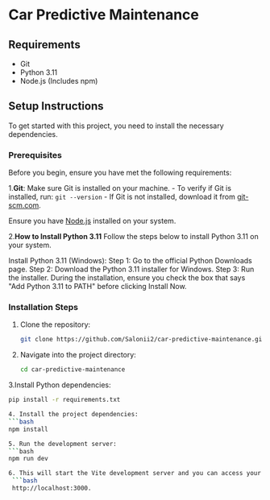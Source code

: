 # Car Predictive Maintenance

## Requirements

- Git
- Python 3.11
- Node.js (Includes npm)

## Setup Instructions

To get started with this project, you need to install the necessary dependencies.

### Prerequisites

Before you begin, ensure you have met the following requirements:

1.**Git**: Make sure Git is installed on your machine.
    - To verify if Git is installed, run: `git --version`
    - If Git is not installed, download it from [git-scm.com](https://git-scm.com/).
  
Ensure you have [Node.js](https://nodejs.org/dist/v22.11.0/node-v22.11.0-x64.msi) installed on your system.

 2.**How to Install Python 3.11**
Follow the steps below to install Python 3.11 on your system.

Install Python 3.11 (Windows):
Step 1: Go to the official Python Downloads page.
Step 2: Download the Python 3.11 installer for Windows.
Step 3: Run the installer.
During the installation, ensure you check the box that says "Add Python 3.11 to PATH" before clicking Install Now.


### Installation Steps

1. Clone the repository:
   ```bash
   git clone https://github.com/Salonii2/car-predictive-maintenance.git

2. Navigate into the project directory:
   ```bash
   cd car-predictive-maintenance

3.Install Python dependencies:
   ```bash
   pip install -r requirements.txt

4. Install the project dependencies:
   ```bash
   npm install

5. Run the development server:
   ```bash
   npm run dev

6. This will start the Vite development server and you can access your application at
    ```bash
    http://localhost:3000.



